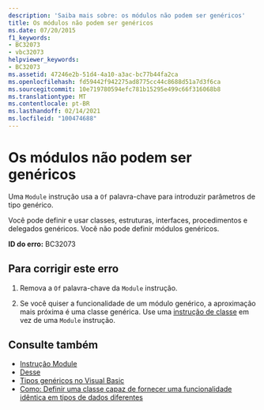 ```yaml
---
description: 'Saiba mais sobre: os módulos não podem ser genéricos'
title: Os módulos não podem ser genéricos
ms.date: 07/20/2015
f1_keywords:
- BC32073
- vbc32073
helpviewer_keywords:
- BC32073
ms.assetid: 47246e2b-51d4-4a10-a3ac-bc77b44fa2ca
ms.openlocfilehash: fd59442f942275ad8775cc44c8688d51a7d3f6ca
ms.sourcegitcommit: 10e719780594efc781b15295e499c66f316068b8
ms.translationtype: MT
ms.contentlocale: pt-BR
ms.lasthandoff: 02/14/2021
ms.locfileid: "100474688"
---
```

# <a name="modules-cannot-be-generic"></a>Os módulos não podem ser genéricos

Uma `Module` instrução usa a `Of` palavra-chave para introduzir parâmetros de tipo genérico.  
  
 Você pode definir e usar classes, estruturas, interfaces, procedimentos e delegados genéricos. Você não pode definir módulos genéricos.  
  
 **ID do erro:** BC32073  
  
## <a name="to-correct-this-error"></a>Para corrigir este erro  
  
1. Remova a `Of` palavra-chave da `Module` instrução.  
  
2. Se você quiser a funcionalidade de um módulo genérico, a aproximação mais próxima é uma classe genérica. Use uma [instrução de classe](../language-reference/statements/class-statement.md) em vez de uma `Module` instrução.  
  
## <a name="see-also"></a>Consulte também

- [Instrução Module](../language-reference/statements/module-statement.md)
- [Desse](../language-reference/statements/of-clause.md)
- [Tipos genéricos no Visual Basic](../programming-guide/language-features/data-types/generic-types.md)
- [Como: Definir uma classe capaz de fornecer uma funcionalidade idêntica em tipos de dados diferentes](../programming-guide/language-features/data-types/how-to-define-a-class-that-can-provide-identical-functionality.md)
